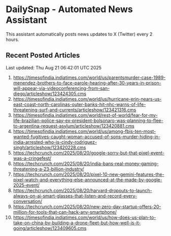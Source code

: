 # DailySnap - Automated News Assistant

This assistant automatically posts news updates to X (Twitter) every 2 hours.

## Recent Posted Articles

Last updated: Thu Aug 21 06:42:01 UTC 2025

1. https://timesofindia.indiatimes.com/world/us/parentsmurder-case-1989-menendez-brothers-to-face-parole-hearing-after-30-years-in-prison-will-appear-via-videoconferencing-from-san-diego/articleshow/123424305.cms
2. https://timesofindia.indiatimes.com/world/us/hurricane-erin-nears-us-east-coast-north-carolinas-outer-banks-hit-nhc-warns-of-life-threatening-surf-and-currents/articleshow/123421316.cms
3. https://timesofindia.indiatimes.com/world/rest-of-world/fear-for-my-life-brazilian-police-say-ex-president-bolsonaro-was-planning-to-flee-to-argentina-request-asylum/articleshow/123420881.cms
4. https://timesofindia.indiatimes.com/world/us/among-fbis-ten-most-wanted-fugitives-caught-woman-accused-of-sons-murder-hiding-in-india-arrested-who-is-cindy-rodriguez-singh/articleshow/123420228.cms
5. https://techcrunch.com/2025/08/20/google-sorry-but-that-pixel-event-was-a-cringefest/
6. https://techcrunch.com/2025/08/20/india-bans-real-money-gaming-threatening-a-23-billion-industry/
7. https://techcrunch.com/2025/08/20/pixel-10-new-gemini-features-the-pixel-watch-and-everything-else-announced-at-the-made-by-google-2025-event/
8. https://techcrunch.com/2025/08/20/harvard-dropouts-to-launch-always-on-ai-smart-glasses-that-listen-and-record-every-conversation/
9. https://techcrunch.com/2025/08/20/new-zero-day-startup-offers-20-million-for-tools-that-can-hack-any-smartphone/
10. https://timesofindia.indiatimes.com/world/us/how-does-us-plan-to-take-on-china-by-building-a-drone-fleet-but-how-well-is-it-going/articleshow/123409605.cms
